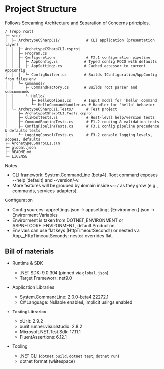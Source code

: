 # Project Structure

Follows Screaming Architecture and Separation of Concerns principles.

```
/ (repo root)
├─ src/
│  ├─ ArchetypeCSharpCLI/            # CLI application (presentation layer)
│  │  ├─ ArchetypeCSharpCLI.csproj
│  │  ├─ Program.cs
│  │  ├─ Configuration/              # F3.1 configuration pipeline
│  │  │  ├─ AppConfig.cs            # Typed config POCO with defaults
│  │  │  ├─ AppSettings.cs          # Cached accessor to current AppConfig
│  │  │  └─ ConfigBuilder.cs        # Builds IConfiguration/AppConfig from files+env
│  │  └─ Commands/
│  │     ├─ CommandFactory.cs       # Builds root parser and subcommands
│  │     └─ Hello/
│  │        ├─ HelloOptions.cs      # Input model for 'hello' command
│  │        └─ HelloCommandHandler.cs # Handler for 'hello' behavior
│  └─ ArchetypeCSharpCLI.Tests/      # Test project
│     ├─ ArchetypeCSharpCLI.Tests.csproj
│     ├─ CliHostTests.cs             # Host-level help/version tests
│     ├─ CommandRoutingTests.cs      # F1.2 routing & validation tests
│     ├─ ConfigPipelineTests.cs      # F3.1 config pipeline precedence & defaults tests
│     └─ LoggingConsoleTests.cs      # F3.2 console logging levels, scopes, defaults
├─ ArchetypeCSharpCLI.sln
├─ global.json
├─ README.md
└─ LICENSE
```

Notes
- CLI framework: System.CommandLine (beta4). Root command exposes --help (default) and --version/-v.
- More features will be grouped by domain inside `src/` as they grow (e.g., commands, services, adapters).

Configuration
- Config sources: appsettings.json -> appsettings.{Environment}.json -> Environment Variables
- Environment is taken from DOTNET_ENVIRONMENT or ASPNETCORE_ENVIRONMENT, default Production.
- Env vars can use flat keys (HttpTimeoutSeconds) or nested via App__HttpTimeoutSeconds; nested overrides flat.

## Bill of materials

- Runtime & SDK
	- .NET SDK: 9.0.304 (pinned via `global.json`)
	- Target Framework: net9.0

- Application Libraries
	- System.CommandLine: 2.0.0-beta4.22272.1
	- C# Language: Nullable enabled, implicit usings enabled

- Testing Libraries
	- xUnit: 2.9.2
	- xunit.runner.visualstudio: 2.8.2
	- Microsoft.NET.Test.Sdk: 17.11.1
	- FluentAssertions: 6.12.1

- Tooling
	- .NET CLI (`dotnet build`, `dotnet test`, `dotnet run`)
	- dotnet format (whitespace)
